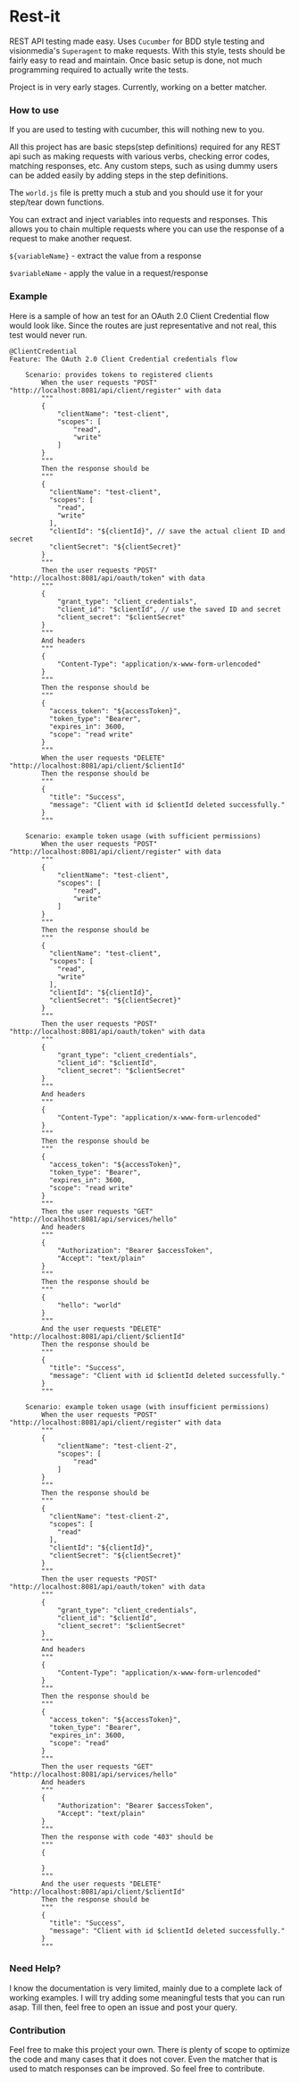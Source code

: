 # Rest-it
REST API testing made easy. Uses `Cucumber` for BDD style testing and visionmedia's `Superagent` to make requests.
With this style, tests should be fairly easy to read and maintain. Once basic setup is done, not much programming required to actually write the tests.

Project is in very early stages. Currently, working on a better matcher.

### How to use
If you are used to testing with cucumber, this will nothing new to you. 

All this project has are basic steps(step definitions) required for any REST api such as making requests with various verbs, checking error codes, matching responses, etc. Any custom steps, such as using dummy users can be added easily by adding steps in the step definitions. 

The `world.js` file is pretty much a stub and you should use it for your step/tear down functions.

You can extract and inject variables into requests and responses. This allows you to chain multiple requests where you can use the response of a request to make another request.

`${variableName}` - extract the value from a response

`$variableName` - apply the value in a request/response

### Example

Here is a sample of how an test for an OAuth 2.0 Client Credential flow would look like. Since the routes are just representative and not real, this test would never run.

```gerkhin
@ClientCredential
Feature: The OAuth 2.0 Client Credential credentials flow       

    Scenario: provides tokens to registered clients
        When the user requests "POST" "http://localhost:8081/api/client/register" with data
        """
        {
            "clientName": "test-client",
            "scopes": [
                "read",
                "write"
            ]
        }
        """ 
        Then the response should be
        """
        {
          "clientName": "test-client",
          "scopes": [
            "read",
            "write"
          ],
          "clientId": "${clientId}", // save the actual client ID and secret
          "clientSecret": "${clientSecret}"
        }
        """
        Then the user requests "POST" "http://localhost:8081/api/oauth/token" with data
        """
        {
            "grant_type": "client_credentials",
            "client_id": "$clientId", // use the saved ID and secret
            "client_secret": "$clientSecret"
        }
        """
        And headers
        """
        {
            "Content-Type": "application/x-www-form-urlencoded"
        }
        """
        Then the response should be
        """
        {
          "access_token": "${accessToken}",
          "token_type": "Bearer",
          "expires_in": 3600,
          "scope": "read write"
        }
        """
        When the user requests "DELETE" "http://localhost:8081/api/client/$clientId"
        Then the response should be
        """
        {
          "title": "Success",
          "message": "Client with id $clientId deleted successfully."
        }
        """

    Scenario: example token usage (with sufficient permissions)
        When the user requests "POST" "http://localhost:8081/api/client/register" with data
        """
        {
            "clientName": "test-client",
            "scopes": [
                "read",
                "write"
            ]
        }
        """ 
        Then the response should be
        """
        {
          "clientName": "test-client",
          "scopes": [
            "read",
            "write"
          ],
          "clientId": "${clientId}",
          "clientSecret": "${clientSecret}"
        }
        """
        Then the user requests "POST" "http://localhost:8081/api/oauth/token" with data
        """
        {
            "grant_type": "client_credentials",
            "client_id": "$clientId",
            "client_secret": "$clientSecret"
        }
        """
        And headers
        """
        {
            "Content-Type": "application/x-www-form-urlencoded"
        }
        """
        Then the response should be
        """
        {
          "access_token": "${accessToken}",
          "token_type": "Bearer",
          "expires_in": 3600,
          "scope": "read write"
        }
        """
        Then the user requests "GET" "http://localhost:8081/api/services/hello"
        And headers
        """
        {
            "Authorization": "Bearer $accessToken",
            "Accept": "text/plain" 
        }
        """
        Then the response should be
        """
        {
            "hello": "world"
        }
        """
        And the user requests "DELETE" "http://localhost:8081/api/client/$clientId"
        Then the response should be
        """
        {
          "title": "Success",
          "message": "Client with id $clientId deleted successfully."
        }
        """

    Scenario: example token usage (with insufficient permissions)
        When the user requests "POST" "http://localhost:8081/api/client/register" with data
        """
        {
            "clientName": "test-client-2",
            "scopes": [
                "read"
            ]
        }
        """ 
        Then the response should be
        """
        {
          "clientName": "test-client-2",
          "scopes": [
            "read"
          ],
          "clientId": "${clientId}",
          "clientSecret": "${clientSecret}"
        }
        """
        Then the user requests "POST" "http://localhost:8081/api/oauth/token" with data
        """
        {
            "grant_type": "client_credentials",
            "client_id": "$clientId",
            "client_secret": "$clientSecret"
        }
        """
        And headers
        """
        {
            "Content-Type": "application/x-www-form-urlencoded"
        }
        """
        Then the response should be
        """
        {
          "access_token": "${accessToken}",
          "token_type": "Bearer",
          "expires_in": 3600,
          "scope": "read"
        }
        """
        Then the user requests "GET" "http://localhost:8081/api/services/hello"
        And headers
        """
        {
            "Authorization": "Bearer $accessToken",
            "Accept": "text/plain" 
        }
        """
        Then the response with code "403" should be
        """
        {

        }
        """
        And the user requests "DELETE" "http://localhost:8081/api/client/$clientId"
        Then the response should be
        """
        {
          "title": "Success",
          "message": "Client with id $clientId deleted successfully."
        }
        """
```

### Need Help?

I know the documentation is very limited, mainly due to a complete lack of working examples. I will try adding some meaningful tests that you can run asap. Till then, feel free to open an issue and post your query.

### Contribution

Feel free to make this project your own. There is plenty of scope to optimize the code and many cases that it does not cover. Even the matcher that is used to match responses can be improved. So feel free to contribute.

